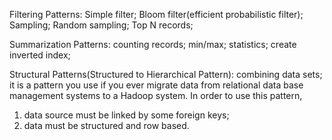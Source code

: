 Filtering Patterns: Simple filter; Bloom filter(efficient probabilistic filter); Sampling; Random sampling; Top N records;

Summarization Patterns: counting records; min/max; statistics; create inverted index;

Structural Patterns(Structured to Hierarchical Pattern): combining data sets; it is a pattern you use if you ever migrate data from relational data base management systems to a Hadoop system. 
In order to use this pattern, 
1. data source must be linked by some foreign keys;
2. data must be structured and row based.
